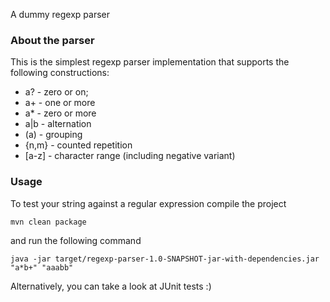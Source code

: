 A dummy regexp parser


### About the parser

This is the simplest regexp parser implementation that supports the following constructions:
 
 * a? - zero or on;
 * a+ - one or more
 * a* - zero or more
 * a|b - alternation
 * (a) - grouping
 * {n,m} - counted repetition
 * \[a-z\] - character range (including negative variant)
 

### Usage

To test your string against a regular expression compile the project

```
mvn clean package
```

and run the following command

```
java -jar target/regexp-parser-1.0-SNAPSHOT-jar-with-dependencies.jar "a*b+" "aaabb"
```

Alternatively, you can take a look at JUnit tests :)